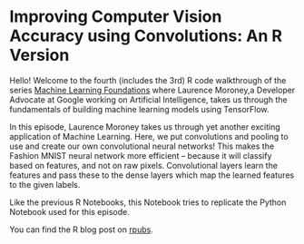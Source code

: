 # Improving Computer Vision Accuracy using Convolutions: An R Version
 
Hello! Welcome to the fourth (includes the 3rd) R code walkthrough of the series [Machine Learning Foundations](https://www.youtube.com/watch?v=_Z9TRANg4c0&list=PLOU2XLYxmsII9mzQ-Xxug4l2o04JBrkLV) where Laurence Moroney,a Developer Advocate at Google working on Artificial Intelligence, takes us through the fundamentals of building machine learning models using TensorFlow.

In this episode, Laurence Moroney takes us through yet another exciting application of Machine Learning. Here, we put convolutions and pooling to use and create our own convolutional neural networks! This makes the Fashion MNIST neural network more efficient – because it will classify based on features, and not on raw pixels. Convolutional layers learn the features and pass these to the dense layers which map the learned features to the given labels.

Like the previous R Notebooks, this Notebook tries to replicate the Python Notebook used for this episode.

You can find the R blog post on [rpubs](https://rpubs.com/eR_ic/mlr_4).
